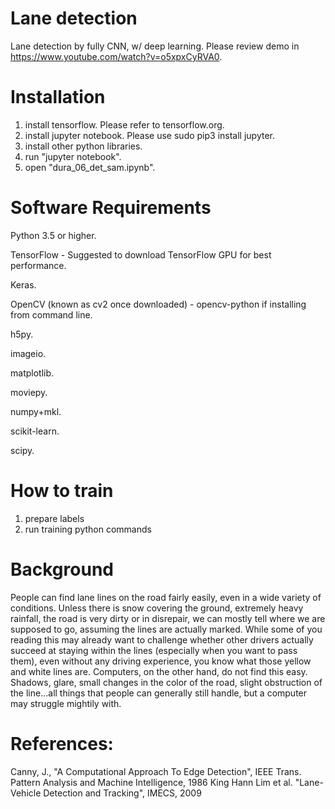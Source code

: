 # Lane detection
Lane detection by fully CNN, w/ deep learning.
Please review demo in https://www.youtube.com/watch?v=o5xpxCyRVA0.

# Installation
1. install tensorflow. Please refer to tensorflow.org.
2. install jupyter notebook. Please use sudo pip3 install jupyter.
3. install other python libraries.
3. run "jupyter notebook".
4. open "dura_06_det_sam.ipynb".

# Software Requirements
Python 3.5 or higher.

TensorFlow - Suggested to download TensorFlow GPU for best performance.

Keras.

OpenCV (known as cv2 once downloaded) - opencv-python if installing from command line.

h5py.

imageio.

matplotlib.

moviepy.

numpy+mkl.

scikit-learn.

scipy.

# How to train
1. prepare labels
2. run training python commands

# Background
People can find lane lines on the road fairly easily, even in a wide variety of conditions. Unless there is snow covering the ground, extremely heavy rainfall, the road is very dirty or in disrepair, we can mostly tell where we are supposed to go, assuming the lines are actually marked. While some of you reading this may already want to challenge whether other drivers actually succeed at staying within the lines (especially when you want to pass them), even without any driving experience, you know what those yellow and white lines are.
Computers, on the other hand, do not find this easy. Shadows, glare, small changes in the color of the road, slight obstruction of the line…all things that people can generally still handle, but a computer may struggle mightily with. 

# References:
  Canny, J., "A Computational Approach To Edge Detection", IEEE Trans. Pattern Analysis and Machine Intelligence, 1986
  King Hann Lim et al. "Lane-Vehicle Detection and Tracking", IMECS, 2009
